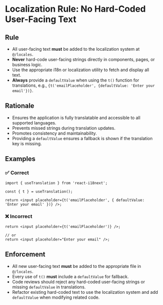 # Localization Rule: No Hard-Coded User-Facing Text

## Rule
- All user-facing text **must** be added to the localization system at `@/locales`.
- **Never** hard-code user-facing strings directly in components, pages, or business logic.
- Use the appropriate i18n or localization utility to fetch and display all text.
- **Always** provide a `defaultValue` when using the `t()` function for translations, e.g., `{t('emailPlaceholder', {defaultValue: 'Enter your email'})}`.

## Rationale
- Ensures the application is fully translatable and accessible to all supported languages.
- Prevents missed strings during translation updates.
- Promotes consistency and maintainability.
- Providing a `defaultValue` ensures a fallback is shown if the translation key is missing.

## Examples

### ✅ Correct
```tsx
import { useTranslation } from 'react-i18next';

const { t } = useTranslation();

return <input placeholder={t('emailPlaceholder', { defaultValue: 'Enter your email' })} />;
```

### ❌ Incorrect
```tsx
return <input placeholder={t('emailPlaceholder')} />;

// or
return <input placeholder="Enter your email" />;
```

## Enforcement
- All new user-facing text **must** be added to the appropriate file in `@/locales`.
- Every use of `t()` **must** include a `defaultValue` for fallback.
- Code reviews should reject any hard-coded user-facing strings or missing `defaultValue` in translations.
- Refactor existing hard-coded text to use the localization system and add `defaultValue` when modifying related code. 